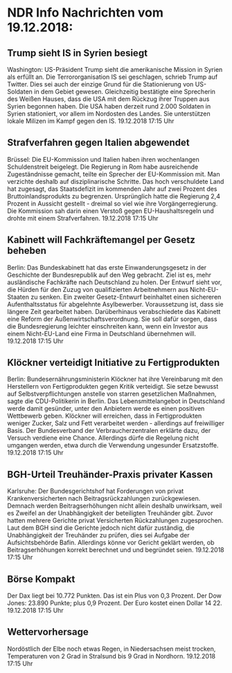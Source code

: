 # NDR Info Nachrichten vom 19.12.2018:


## Trump sieht IS in Syrien besiegt
Washington: US-Präsident Trump sieht die amerikanische Mission in Syrien als erfüllt an. Die Terrororganisation IS sei geschlagen, schrieb Trump auf Twitter. Dies sei auch der einzige Grund für die Stationierung von US-Soldaten in dem Gebiet gewesen. Gleichzeitig bestätigte eine Sprecherin des Weißen Hauses, dass die USA mit dem Rückzug ihrer Truppen aus Syrien begonnen haben. Die USA haben derzeit rund 2.000 Soldaten in Syrien stationiert, vor allem im Nordosten des Landes. Sie unterstützen lokale Milizen im Kampf gegen den IS. 19.12.2018 17:15 Uhr 

## Strafverfahren gegen Italien abgewendet
Brüssel: Die EU-Kommission und Italien haben ihren wochenlangen Schuldenstreit beigelegt. Die Regierung in Rom habe ausreichende Zugeständnisse gemacht, teilte ein Sprecher der EU-Kommission mit. Man verzichte deshalb auf disziplinarische Schritte. Das hoch verschuldete Land hat zugesagt, das Staatsdefizit im kommenden Jahr auf zwei Prozent des Bruttoinlandsprodukts zu begrenzen. Ursprünglich hatte die Regierung 2,4 Prozent in Aussicht gestellt - dreimal so viel wie ihre Vorgängerregierung. Die Kommission sah darin einen Verstoß gegen EU-Haushaltsregeln und drohte mit einem Strafverfahren. 19.12.2018 17:15 Uhr 

## Kabinett will Fachkräftemangel per Gesetz beheben
Berlin: Das Bundeskabinett hat das erste Einwanderungsgesetz in der Geschichte der Bundesrepublik auf den Weg gebracht. Ziel ist es, mehr ausländische Fachkräfte nach Deutschland zu holen. Der Entwurf sieht vor, die Hürden für den Zuzug von qualifizierten Arbeitnehmern aus Nicht-EU-Staaten zu senken. Ein zweiter Gesetz-Entwurf beinhaltet einen sichereren Aufenthaltsstatus für abgelehnte Asylbewerber. Voraussetzung ist, dass sie längere Zeit gearbeitet haben. Darüberhinaus verabschiedete das Kabinett eine Reform der Außenwirtschaftsverordnung. Sie soll dafür sorgen, dass die Bundesregierung leichter einschreiten kann, wenn ein Investor aus einem Nicht-EU-Land eine Firma in Deutschland übernehmen will. 19.12.2018 17:15 Uhr 

## Klöckner verteidigt Initiative zu Fertigprodukten
Berlin: Bundesernährungsministerin Klöckner hat ihre Vereinbarung mit den Herstellern von Fertigprodukten gegen Kritik verteidigt. Sie setze bewusst auf Selbstverpflichtungen anstelle von starren gesetzlichen Maßnahmen, sagte die CDU-Politikerin in Berlin. Das Lebensmittelangebot in Deutschland werde damit gesünder, unter den Anbietern werde es einen positiven Wettbewerb geben. Klöckner will erreichen, dass in Fertigprodukten weniger Zucker, Salz und Fett verarbeitet werden - allerdings auf freiwilliger Basis. Der Bundesverband der Verbraucherzentralen erklärte dazu, der Versuch verdiene eine Chance. Allerdings dürfe die Regelung nicht umgangen werden, etwa durch die Verwendung ungesunder Ersatzstoffe. 19.12.2018 17:15 Uhr 

## BGH-Urteil Treuhänder-Praxis privater Kassen
Karlsruhe: Der Bundesgerichtshof hat Forderungen von privat Krankenversicherten nach Beitragsrückzahlungen zurückgewiesen. Demnach werden Beitragserhöhungen nicht allein deshalb unwirksam, weil es Zweifel an der Unabhängigkeit der beteiligten Treuhänder gibt. Zuvor hatten mehrere Gerichte privat Versicherten Rückzahlungen zugesprochen. Laut dem BGH sind die Gerichte jedoch nicht dafür zuständig, die Unabhängigkeit der Treuhänder zu prüfen, dies sei Aufgabe der Aufsichtsbehörde Bafin. Allerdings könne vor Gericht geklärt werden, ob Beitragserhöhungen korrekt berechnet und und begründet seien. 19.12.2018 17:15 Uhr 

## Börse Kompakt
Der Dax liegt bei 10.772 Punkten. Das ist ein Plus von 0,3 Prozent. Der Dow Jones: 23.890 Punkte; plus 0,9 Prozent. Der Euro kostet einen Dollar 14 22. 19.12.2018 17:15 Uhr 

## Wettervorhersage
Nordöstlich der Elbe noch etwas Regen, in Niedersachsen meist trocken, Temperaturen von 2 Grad in Stralsund bis 9 Grad in Nordhorn. 19.12.2018 17:15 Uhr 
